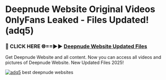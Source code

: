 # Deepnude Website Original Videos 0nlyFans Leaked - Files Updated! (adq5)

<h3>🔴 CLICK HERE 🌐==►► <a href="https://tinyurl.com/4mcuefdz" rel="nofollow">Deepnude Website Updated Files</a></h3>

Get Deepnude Website and all content. Now you can access all videos and pictures of Deepnude Website. New Updated Files 2025!

[![adq5](https://i.imgur.com/StAQSOY.gif)](https://tinyurl.com/4mcuefdz)
best deepnude websites